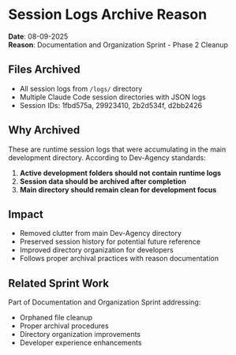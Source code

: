 # Session Logs Archive Reason

**Date**: 08-09-2025  
**Reason**: Documentation and Organization Sprint - Phase 2 Cleanup

## Files Archived
- All session logs from `/logs/` directory
- Multiple Claude Code session directories with JSON logs
- Session IDs: 1fbd575a, 29923410, 2b2d534f, d2bb2426

## Why Archived
These are runtime session logs that were accumulating in the main development directory. According to Dev-Agency standards:
1. **Active development folders should not contain runtime logs**
2. **Session data should be archived after completion** 
3. **Main directory should remain clean for development focus**

## Impact
- Removed clutter from main Dev-Agency directory
- Preserved session history for potential future reference
- Improved directory organization for developers
- Follows proper archival practices with reason documentation

## Related Sprint Work
Part of Documentation and Organization Sprint addressing:
- Orphaned file cleanup
- Proper archival procedures
- Directory organization improvements
- Developer experience enhancements